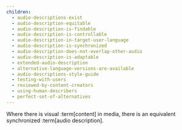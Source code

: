 ```yaml
---
children:
  - audio-descriptions-exist
  - audio-description-equitable
  - audio-description-is-findable
  - audio-description-is-controllable
  - audio-description-in-target-user-language
  - audio-description-is-synchronized
  - audio-description-does-not-overlap-other-audio
  - audio-description-is-adaptable
  - extended-audio-description
  - alternative-language-versions-are-available
  - audio-descriptions-style-guide
  - testing-with-users
  - reviewed-by-content-creators
  - using-human-describers
  - perfect-set-of-alternatives
---
```


Where there is visual :term[content] in media, there is an equivalent synchronized :term[audio description].